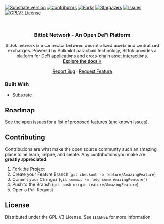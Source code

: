 [![Substrate version](https://img.shields.io/badge/Substrate-3.0.0-blue?logo=Parity%20Substrate)](https://substrate.dev/)
[![Contributors][contributors-shield]][contributors-url]
[![Forks][forks-shield]][forks-url]
[![Stargazers][stars-shield]][stars-url]
[![Issues][issues-shield]][issues-url]
[![GPLV3 License][license-shield]][license-url]

<br />
<p align="center">
  <h3 align="center">Bittok Network - An Open DeFi Platform</h3>
  <p align="center">
    Bittok network is a connector between decentralized assets and centralized exchanges. Powered by Polkadot parachain technology, Bittok provides a platform for DeFi applications and cross-chain asset interactions.
    <br />
    <a href="https://docs.bittok.finance"><strong>Explore the docs »</strong></a>
    <br />
    <br />
    <a href="https://github.com/bittok-project/bittok-core/issues">Report Bug</a>
    ·
    <a href="https://github.com/bittok-project/bittok-core/issues">Request Feature</a>
  </p>
</p>

### Built With
* [Substrate](https://substrate.dev)

<!-- ROADMAP -->
## Roadmap

See the [open issues](https://github.com/bittok-project/bittok-core/issues) for a list of proposed features (and known issues).

<!-- CONTRIBUTING -->
## Contributing
Contributions are what make the open source community such an amazing place to be learn, inspire, and create. Any contributions you make are **greatly appreciated**.

1. Fork the Project
2. Create your Feature Branch (`git checkout -b feature/AmazingFeature`)
3. Commit your Changes (`git commit -m 'Add some AmazingFeature'`)
4. Push to the Branch (`git push origin feature/AmazingFeature`)
5. Open a Pull Request


<!-- LICENSE -->
## License
Distributed under the GPL V3 License. See `LICENSE` for more information.

[contributors-shield]: https://img.shields.io/github/contributors/bittok-project/bittok-core.svg?style=flat-square
[contributors-url]: https://github.com/bittok-project/bittok-core/graphs/contributors
[forks-shield]: https://img.shields.io/github/forks/bittok-project/bittok-core.svg?style=flat-square
[forks-url]: https://github.com/bittok-project/bittok-core/network/members
[stars-shield]: https://img.shields.io/github/stars/bittok-project/bittok-core.svg?style=flat-square
[stars-url]: https://github.com/bittok-project/bittok-core/stargazers
[issues-shield]: https://img.shields.io/github/issues/bittok-project/bittok-core.svg?style=flat-square
[issues-url]: https://github.com/bittok-project/bittok-core/issues
[license-shield]: https://img.shields.io/github/license/bittok-project/bittok-core.svg?style=flat-square
[license-url]: https://github.com/bittok-project/bittok-core/blob/master/LICENSE

